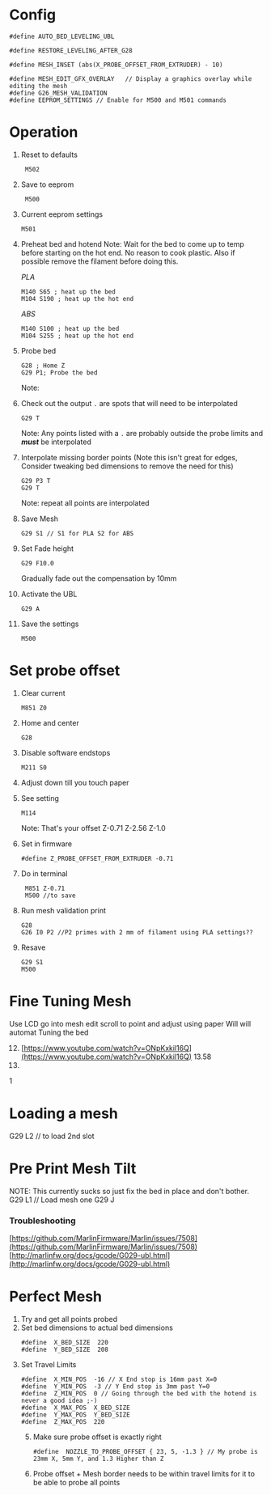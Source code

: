 # Config
```
#define AUTO_BED_LEVELING_UBL

#define RESTORE_LEVELING_AFTER_G28

#define MESH_INSET (abs(X_PROBE_OFFSET_FROM_EXTRUDER) - 10)

#define MESH_EDIT_GFX_OVERLAY   // Display a graphics overlay while editing the mesh
#define G26_MESH_VALIDATION
#define EEPROM_SETTINGS // Enable for M500 and M501 commands
```

# Operation
1. Reset to defaults

        M502

2. Save to eeprom

        M500

 3. Current eeprom settings
 
        M501
         
 4. Preheat bed and hotend
     Note: Wait for the bed to come up to temp before starting on the hot end. No reason to cook plastic. Also if possible remove the filament before doing this.
     
	 *PLA*
	```	 
	M140 S65 ; heat up the bed
	M104 S190 ; heat up the hot end
	```
	*ABS*
	```	 
	M140 S100 ; heat up the bed
	M104 S255 ; heat up the hot end
	```
	
3. Probe bed
    ```
    G28 ; Home Z
    G29 P1; Probe the bed 
    ```
    Note: 
4. Check out the output `.` are spots that will need to be interpolated
    ```
    G29 T
    ```
    Note: Any points listed with a `.` are probably outside the probe limits and ___must___ be interpolated
5. Interpolate missing border points (Note this isn't great for edges, Consider tweaking bed dimensions to remove the need for this)

	```
	G29 P3 T
	G29 T
	```
	Note: repeat all points are interpolated
	
6. Save Mesh
    ```
    G29 S1 // S1 for PLA S2 for ABS
    ```
7. Set Fade height
    ```
    G29 F10.0
    ```
     Gradually fade out the compensation by 10mm  
8. Activate the UBL
    ```
    G29 A
    ```
9. Save the settings
    ```
    M500
    ```

# Set probe offset
1. Clear current
    ```
    M851 Z0
    ```

2. Home and center
    ```
    G28
    ``` 

3. Disable software endstops
    ```
    M211 S0
    ```

4. Adjust down till you touch paper
5. See setting
    ```
    M114
    ```
    Note: That's your offset Z-0.71 Z-2.56 Z-1.0

6. Set in firmware
    ```
    #define Z_PROBE_OFFSET_FROM_EXTRUDER -0.71
    ```
    
7. Do in terminal
   ```
    M851 Z-0.71
    M500 //to save
    ```
    
8. Run mesh validation print
    ```
    G28
    G26 I0 P2 //P2 primes with 2 mm of filament using PLA settings??
    ```
    
9. Resave
    ```
    G29 S1
    M500
    ```
    
 # Fine Tuning Mesh
 Use LCD go into mesh edit
 scroll to point and adjust using paper
 Will 
 will automat Tuning the bed
  
 12. [https://www.youtube.com/watch?v=ONpKxkil16Q](https://www.youtube.com/watch?v=ONpKxkil16Q) 13.58
 13.  
 1
# Loading a mesh
G29 L2 // to load 2nd slot

# Pre Print Mesh Tilt
NOTE: This currently sucks so just fix the bed in place and don't bother.
G29 L1 // Load mesh one
G29 J

### Troubleshooting
[https://github.com/MarlinFirmware/Marlin/issues/7508](https://github.com/MarlinFirmware/Marlin/issues/7508)
[http://marlinfw.org/docs/gcode/G029-ubl.html](http://marlinfw.org/docs/gcode/G029-ubl.html)

# Perfect Mesh
1. Try and get all points probed
2. Set bed dimensions to actual bed dimensions
    ```
    #define  X_BED_SIZE  220
    #define  Y_BED_SIZE  208
    ```
3. Set Travel Limits
    ```
    #define  X_MIN_POS  -16 // X End stop is 16mm past X=0
    #define  Y_MIN_POS  -3 // Y End stop is 3mm past Y=0
    #define  Z_MIN_POS  0 // Going through the bed with the hotend is never a good idea ;-)
    #define  X_MAX_POS  X_BED_SIZE
    #define  Y_MAX_POS  Y_BED_SIZE
    #define  Z_MAX_POS  220
    ```
	5. Make sure probe offset is exactly right
	    ```
	    #define  NOZZLE_TO_PROBE_OFFSET { 23, 5, -1.3 } // My probe is 23mm X, 5mm Y, and 1.3 Higher than Z
	    ```
	7. Probe offset + Mesh border needs to be within travel limits for it to be able to probe all points
<!--stackedit_data:
eyJoaXN0b3J5IjpbMjA4NjYyMzk3MiwtMTU0ODg5MjY2MSwxND
IyNTI3MTkyLC0xNDEzNDY2NTk1LC0xNTcxMTM1NjYwLC0xMzcw
OTkyMzE0LC0xNjU3OTM5NjUsMTMwOTc0NjUyMCwxMjA0NTAwND
E5LDg0MDYyMTMyMiwtNzc3MDc5Nzc3LDExNzc2OTE3OTMsMjQy
MTMzODksMTU1MDAzMTYyOSwtMTQzMDQ4MTkzOSwxMDA1MjM2OT
czLDUzNDM0NjU1MiwxNTQ2NTk2ODczLC00NjM3MzQ5NjUsMjAy
ODE3MTY1OV19
-->